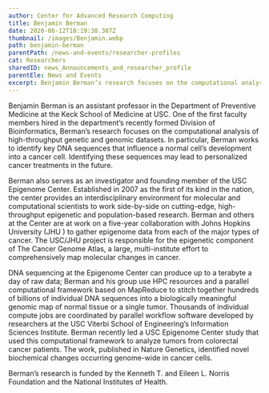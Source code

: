 ```yaml
---
author: Center for Advanced Research Computing
title: Benjamin Berman
date: 2020-06-12T18:19:38.387Z
thumbnail: /images/Benjamin.webp
path: benjamin-berman
parentPath: /news-and-events/researcher-profiles
cat: Researchers
sharedID: news_Announcements_and_researcher_profile
parentEle: News and Events
excerpt: Benjamin Berman’s research focuses on the computational analysis of high-throughput genetic and genomic datasets.
---
```


Benjamin Berman is an assistant professor in the Department of Preventive Medicine at the Keck School of Medicine at USC. One of the first faculty members hired in the department’s recently formed Division of Bioinformatics, Berman’s research focuses on the computational analysis of high-throughput genetic and genomic datasets. In particular, Berman works to identify key DNA sequences that influence a normal cell’s development into a cancer cell. Identifying these sequences may lead to personalized cancer treatments in the future.

Berman also serves as an investigator and founding member of the USC Epigenome Center. Established in 2007 as the first of its kind in the nation, the center provides an interdisciplinary environment for molecular and computational scientists to work side-by-side on cutting-edge, high-throughput epigenetic and population-based research. Berman and others at the Center are at work on a five-year collaboration with Johns Hopkins University (JHU ) to gather epigenome data from each of the major types of cancer. The USC/JHU project is responsible for the epigenetic component of The Cancer Genome Atlas, a large, multi-institute effort to comprehensively map molecular changes in cancer.

DNA sequencing at the Epigenome Center can produce up to a terabyte a day of raw data; Berman and his group use HPC resources and a parallel computational framework based on MapReduce to stitch together hundreds of billions of individual DNA sequences into a biologically meaningful genomic map of normal tissue or a single tumor. Thousands of individual compute jobs are coordinated by parallel workflow software developed by researchers at the USC Viterbi School of Engineering’s Information Sciences Institute. Berman recently led a USC Epigenome Center study that used this computational framework to analyze tumors from colorectal cancer patients. The work, published in Nature Genetics, identified novel biochemical changes occurring genome-wide in cancer cells.

Berman’s research is funded by the Kenneth T. and Eileen L. Norris Foundation and the National Institutes of Health.
